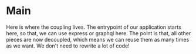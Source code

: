 # Main

Here is where the coupling lives. The entrypoint of our application starts here, 
so that, we can use express or graphql here. The point is that, all other pieces are
now decoupled, which means we can reuse them as many times as we want. We don't need to 
rewrite a lot of code!
